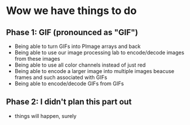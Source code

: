 # Wow we have things to do 
## Phase 1: GIF (pronounced as "GIF")
- Being able to turn GIFs into PImage arrays and back
- Being able to use our image processing lab to encode/decode images from these images
- Being able to use all color channels instead of just red
- Being able to encode a larger image into multiple images beacuse frames and such associated with GIFs
- Being able to encode/decode GIFs from GIFs
## Phase 2: I didn't plan this part out
- things will happen, surely
